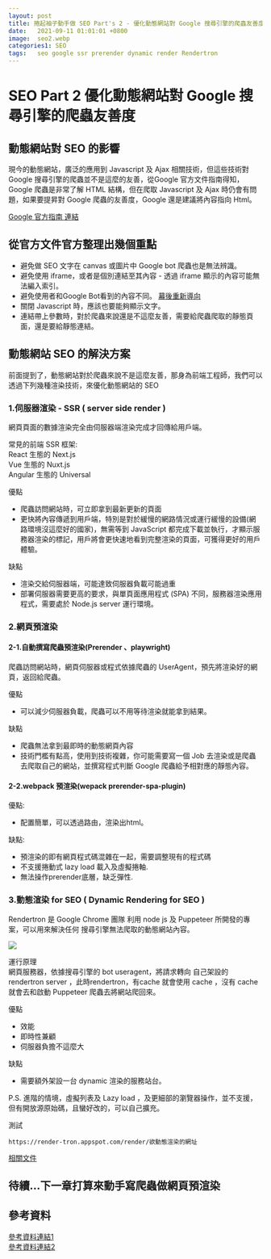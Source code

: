 ```yaml
---
layout: post
title: 捲起袖子動手做 SEO Part's 2 - 優化動態網站對 Google 搜尋引擎的爬蟲友善度
date:   2021-09-11 01:01:01 +0800
image:  seo2.webp
categories1: SEO
tags:   seo google ssr prerender dynamic render Rendertron
---
```

# SEO Part 2 優化動態網站對 Google 搜尋引擎的爬蟲友善度
## 動態網站對 SEO 的影響
現今的動態網站，廣泛的應用到 Javascript 及 Ajax 相關技術，但這些技術對 Google 搜尋引擎的爬蟲並不是這麼的友善，從Google 官方文件指南得知，Google 爬蟲是非常了解 HTML 結構，但在爬取 Javascript 及 Ajax  時仍會有問題，如果要提昇對 Google 爬蟲的友善度，Google 還是建議將內容指向 Html。  

[Google 官方指南 連結](https://developers.google.com/search/docs/advanced/guidelines/ajax?hl=zh-tw)

## 從官方文件官方整理出幾個重點
* 避免做 SEO 文字在 canvas 或圖片中 Google bot 爬蟲也是無法辨識。
* 避免使用 iframe，或者是個別連結至其內容 - 透過 iframe 顯示的內容可能無法編入索引。
* 避免使用者和Google Bot看到的內容不同。
 [幕後重新導向](https://developers.google.com/search/docs/advanced/guidelines/sneaky-redirects?hl=zh-tw)  
* 關閉 Javascript 時，應該也要能夠顯示文字。
* 連結帶上參數時，對於爬蟲來說還是不這麼友善，需要給爬蟲爬取的靜態頁面，還是要給靜態連結。

## 動態網站 SEO 的解決方案
前面提到了，動態網站對於爬蟲來說不是這麼友善，那身為前端工程師，我們可以透過下列幾種渲染技術，來優化動態網站的 SEO
### 1.伺服器渲染 - SSR ( server side render )   
網頁頁面的數據渲染完全由伺服器端渲染完成才回傳給用戶端。   

常見的前端 SSR 框架:  
React 生態的 Next.js  
Vue 生態的 Nuxt.js  
Angular 生態的 Universal

優點     
* 爬蟲訪問網站時，可立即拿到最新更新的頁面  
* 更快將內容傳遞到用戶端，特別是對於緩慢的網路情況或運行緩慢的設備(網路環境沒這麼好的國家)，無需等到 JavaScript 都完成下載並執行，才顯示服務器渲染的標記，用戶將會更快速地看到完整渲染的頁面，可獲得更好的用戶體驗。  

缺點  
* 渲染交給伺服器端，可能達致伺服器負載可能過重
* 部署伺服器需要更高的要求，與單頁面應用程式 (SPA) 不同，服務器渲染應用程式，需要處於 Node.js server 運行環境。

### 2.網頁預渲染 

#### 2-1.自動撰寫爬蟲預渲染(Prerender 、playwright)
爬蟲訪問網站時，網頁伺服器或程式依據爬蟲的 UserAgent，預先將渲染好的網頁，返回給爬蟲。  

優點  
* 可以減少伺服器負載，爬蟲可以不用等待渲染就能拿到結果。

缺點  
* 爬蟲無法拿到最即時的動態網頁內容  
* 技術門檻有點高，使用到技術複雜，你可能需要寫一個 Job 去渲染或是爬蟲去爬取自己的網站，並撰寫程式判斷 Google 爬蟲給予相對應的靜態內容。

#### 2-2.webpack 預渲染(wepack prerender-spa-plugin)
優點: 
* 配置簡單，可以透過路由，渲染出html。

缺點: 
* 預渲染的即有網頁程式碼混雜在一起，需要調整現有的程式碼
* 不支援捲動式 lazy load 載入及虛擬捲軸. 
* 無法操作prerender底層，缺乏彈性.

### 3.動態渲染 for SEO ( Dynamic Rendering for SEO )  
Rendertron 是 Google Chrome 團隊 利用 node js 及 Puppeteer 所開發的專案，可以用來解決任何 搜尋引擎無法爬取的動態網站內容。  

![](https://i.imgur.com/JdTsLbH.png)  

運行原理  
網頁服務器，依據搜尋引擎的 bot useragent，將請求轉向 自己架設的 rendertron server ，此時rendertron，有cache 就會使用 cache ，沒有 cache 就會去和啟動 Puppeteer 爬蟲去將網站爬回來。  

優點  
* 效能
* 即時性兼顧
* 伺服器負擔不這麼大  

缺點 
* 需要額外架設一台 dynamic 渲染的服務站台。  

P.S. 進階的情境，虛擬列表及 Lazy load ，及更細部的瀏覽器操作，並不支援，但有開放源原始碼，且蠻好改的，可以自己擴充。  

測試  
```
https://render-tron.appspot.com/render/欲動態渲染的網址  
````
  
[相關文件](https://developers.google.com/search/blog/2019/01/dynamic-rendering-with-rendertron)

## 待續...下一章打算來動手寫爬蟲做網頁預渲染
 
## 參考資料
[參考資料連結1](https://medium.com/@gdumais/next-js-the-ultimate-cheat-sheet-to-page-rendering-46e4f82ce1ee)  
[參考資料連結2](https://tech.meituan.com/2018/11/15/first-contentful-paint-practice.html)


